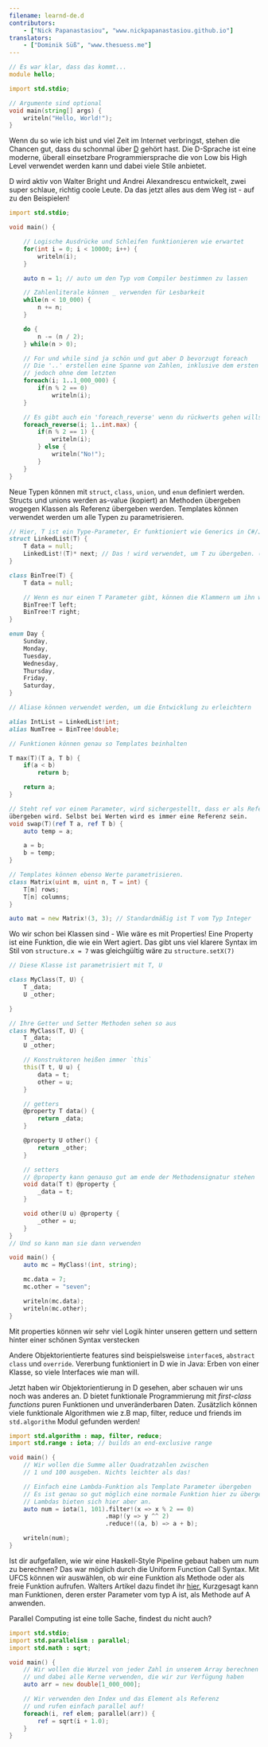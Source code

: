 ```yaml
---
filename: learnd-de.d
contributors:
    - ["Nick Papanastasiou", "www.nickpapanastasiou.github.io"]
translators:
    - ["Dominik Süß", "www.thesuess.me"]
---
```


```d
// Es war klar, dass das kommt...
module hello;

import std.stdio;

// Argumente sind optional
void main(string[] args) {
    writeln("Hello, World!");
}
```

Wenn du so wie ich bist und viel Zeit im Internet verbringst, stehen die Chancen
gut, dass du schonmal über [D](http://dlang.org/) gehört hast.
Die D-Sprache ist eine moderne, überall einsetzbare Programmiersprache die von
Low bis High Level verwendet werden kann und dabei viele Stile anbietet.

D wird aktiv von Walter Bright und Andrei Alexandrescu entwickelt, zwei super schlaue,
richtig coole Leute. Da das jetzt alles aus dem Weg ist - auf zu den Beispielen!

```d
import std.stdio;

void main() {

    // Logische Ausdrücke und Schleifen funktionieren wie erwartet
    for(int i = 0; i < 10000; i++) {
        writeln(i);
    }

    auto n = 1; // auto um den Typ vom Compiler bestimmen zu lassen

    // Zahlenliterale können _ verwenden für Lesbarkeit
    while(n < 10_000) {
        n += n;
    }

    do {
        n -= (n / 2);
    } while(n > 0);

    // For und while sind ja schön und gut aber D bevorzugt foreach
    // Die '..' erstellen eine Spanne von Zahlen, inklusive dem ersten Wert
    // jedoch ohne dem letzten
    foreach(i; 1..1_000_000) {
        if(n % 2 == 0)
            writeln(i);
    }

    // Es gibt auch ein 'foreach_reverse' wenn du rückwerts gehen willst.
    foreach_reverse(i; 1..int.max) {
        if(n % 2 == 1) {
            writeln(i);
        } else {
            writeln("No!");
        }
    }
}
```

Neue Typen können mit `struct`, `class`, `union`, und `enum` definiert werden.
Structs und unions werden as-value (kopiert) an Methoden übergeben wogegen
Klassen als Referenz übergeben werden. Templates können verwendet werden um
alle Typen zu parametrisieren.

```d
// Hier, T ist ein Type-Parameter, Er funktioniert wie Generics in C#/Java/C++
struct LinkedList(T) {
    T data = null;
    LinkedList!(T)* next; // Das ! wird verwendet, um T zu übergeben. (<T> in C#/Java/C++)
}

class BinTree(T) {
    T data = null;

    // Wenn es nur einen T Parameter gibt, können die Klammern um ihn weggelassen werden
    BinTree!T left;
    BinTree!T right;
}

enum Day {
    Sunday,
    Monday,
    Tuesday,
    Wednesday,
    Thursday,
    Friday,
    Saturday,
}

// Aliase können verwendet werden, um die Entwicklung zu erleichtern

alias IntList = LinkedList!int;
alias NumTree = BinTree!double;

// Funktionen können genau so Templates beinhalten

T max(T)(T a, T b) {
    if(a < b)
        return b;

    return a;
}

// Steht ref vor einem Parameter, wird sichergestellt, dass er als Referenz
übergeben wird. Selbst bei Werten wird es immer eine Referenz sein.
void swap(T)(ref T a, ref T b) {
    auto temp = a;

    a = b;
    b = temp;
}

// Templates können ebenso Werte parametrisieren.
class Matrix(uint m, uint n, T = int) {
    T[m] rows;
    T[n] columns;
}

auto mat = new Matrix!(3, 3); // Standardmäßig ist T vom Typ Integer
```

Wo wir schon bei Klassen sind - Wie wäre es mit Properties! Eine Property
ist eine Funktion, die wie ein Wert agiert. Das gibt uns viel klarere Syntax
im Stil von `structure.x = 7` was gleichgültig wäre zu `structure.setX(7)`

```d
// Diese Klasse ist parametrisiert mit T, U

class MyClass(T, U) {
    T _data;
    U _other;

}

// Ihre Getter und Setter Methoden sehen so aus
class MyClass(T, U) {
    T _data;
    U _other;

    // Konstruktoren heißen immer `this`
    this(T t, U u) {
        data = t;
        other = u;
    }

    // getters
    @property T data() {
        return _data;
    }

    @property U other() {
        return _other;
    }

    // setters
    // @property kann genauso gut am ende der Methodensignatur stehen
    void data(T t) @property {
        _data = t;
    }

    void other(U u) @property {
        _other = u;
    }
}
// Und so kann man sie dann verwenden

void main() {
    auto mc = MyClass!(int, string);

    mc.data = 7;
    mc.other = "seven";

    writeln(mc.data);
    writeln(mc.other);
}
```

Mit properties können wir sehr viel Logik hinter unseren gettern
und settern hinter einer schönen Syntax verstecken

Andere Objektorientierte features sind beispielsweise
`interface`s, `abstract class` und `override`.
Vererbung funktioniert in D wie in Java:
Erben von einer Klasse, so viele Interfaces wie man will.

Jetzt haben wir Objektorientierung in D gesehen, aber schauen
wir uns noch was anderes an.
D bietet funktionale Programmierung mit _first-class functions_
puren Funktionen und unveränderbaren Daten.
Zusätzlich können viele funktionale Algorithmen wie z.B
map, filter, reduce und friends im `std.algorithm` Modul gefunden werden!

```d
import std.algorithm : map, filter, reduce;
import std.range : iota; // builds an end-exclusive range

void main() {
    // Wir wollen die Summe aller Quadratzahlen zwischen
    // 1 und 100 ausgeben. Nichts leichter als das!

    // Einfach eine Lambda-Funktion als Template Parameter übergeben
    // Es ist genau so gut möglich eine normale Funktion hier zu übergeben
    // Lambdas bieten sich hier aber an.
    auto num = iota(1, 101).filter!(x => x % 2 == 0)
                           .map!(y => y ^^ 2)
                           .reduce!((a, b) => a + b);

    writeln(num);
}
```

Ist dir aufgefallen, wie wir eine Haskell-Style Pipeline gebaut haben
um num zu berechnen?
Das war möglich durch die Uniform Function Call Syntax.
Mit UFCS können wir auswählen, ob wir eine Funktion als Methode oder
als freie Funktion aufrufen. Walters Artikel dazu findet ihr
[hier.](http://www.drdobbs.com/cpp/uniform-function-call-syntax/232700394)
Kurzgesagt kann man Funktionen, deren erster Parameter vom typ A ist, als
Methode auf A anwenden.

Parallel Computing ist eine tolle Sache, findest du nicht auch?

```d
import std.stdio;
import std.parallelism : parallel;
import std.math : sqrt;

void main() {
    // Wir wollen die Wurzel von jeder Zahl in unserem Array berechnen
    // und dabei alle Kerne verwenden, die wir zur Verfügung haben
    auto arr = new double[1_000_000];

    // Wir verwenden den Index und das Element als Referenz
    // und rufen einfach parallel auf!
    foreach(i, ref elem; parallel(arr)) {
        ref = sqrt(i + 1.0);
    }
}
```
